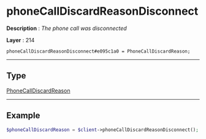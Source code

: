 # phoneCallDiscardReasonDisconnect

**Description** : *The phone call was disconnected*

**Layer** : 214

```tl
phoneCallDiscardReasonDisconnect#e095c1a0 = PhoneCallDiscardReason;
```

---

## Type

[PhoneCallDiscardReason](type/PhoneCallDiscardReason)

---

## Example

```php
$phoneCallDiscardReason = $client->phoneCallDiscardReasonDisconnect();
```